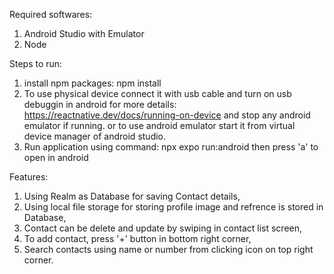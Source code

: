 Required softwares:
1. Android Studio with Emulator
3. Node

Steps to run:
1. install npm packages:
npm install
2. To use physical device connect it with usb cable and turn on usb debuggin in android for more details:
https://reactnative.dev/docs/running-on-device and stop any android emulator if running.
or to use android emulator
start it from virtual device manager of android studio.
3. Run application using command:
npx expo run:android
then press 'a' to open in android

Features:
1. Using Realm as Database for saving Contact details,
2. Using local file storage for storing profile image and refrence is stored in Database,
3. Contact can be delete and update by swiping in contact list screen,
4. To add contact, press '+' button in bottom right corner,
5. Search contacts using name or number from clicking icon on top right corner.
